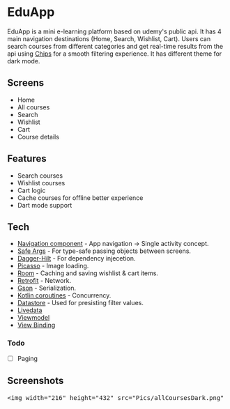 # EduApp
EduApp is a mini e-learning platform based on udemy's public api.
It has 4 main navigation destinations (Home, Search, Wishlist, Cart).
Users can search courses from different categories and get real-time results from the api using 
[Chips](https://material.io/components/chips/android) for a smooth filtering experience.
It has different theme for dark mode.
## Screens
- Home 
- All courses
- Search
- Wishlist
- Cart
- Course details

## Features
- Search courses
- Wishlist courses
- Cart logic
- Cache courses for offline better experience
- Dart mode support

## Tech
- [Navigation component](https://developer.android.com/guide/navigation?gclid=Cj0KCQjwmouZBhDSARIsALYcouoEzVh473bVV4ZKen9DrESxlnro7zH0Ue17y8ItumGVs558UFtPZLMaArvcEALw_wcB&gclsrc=aw.ds) - App navigation -> Single activity concept.
- [Safe Args](https://developer.android.com/guide/navigation/navigation-pass-data) - For type-safe passing objects between screens.
- [Dagger-Hilt](https://developer.android.com/training/dependency-injection/hilt-android) - For dependency injecetion.
- [Picasso](https://github.com/square/picasso) - Image loading.
- [Room](https://www.google.com/aclk?sa=l&ai=DChcSEwi9grKR_Zf6AhXL29UKHXDAAQEYABAAGgJ3cw&sig=AOD64_0mj-zhfeWtng8VaNttu5jtKW8Rrg&q&adurl&ved=2ahUKEwiCmauR_Zf6AhURGewKHVeZCdgQ0Qx6BAgEEAE) - Caching and saving wishlist & cart items.
- [Retrofit](https://square.github.io/retrofit/) - Network.
- [Gson](https://github.com/square/retrofit/tree/master/retrofit-converters/gson) - Serialization.
- [Kotlin coroutines](https://developer.android.com/kotlin/coroutines) - Concurrency.
- [Datastore](https://developer.android.com/topic/libraries/architecture/datastore?gclid=Cj0KCQjwmouZBhDSARIsALYcouqqVwqHCWPrxpL_ai4jk13C_i1-T3bVXUeBsp2L8bhfWAB5bKcHedcaApyDEALw_wcB&gclsrc=aw.ds) - Used for presisting filter values.
- [Livedata](https://developer.android.com/topic/libraries/architecture/livedata)
- [Viewmodel](https://developer.android.com/topic/libraries/architecture/viewmodel?gclid=Cj0KCQjwmouZBhDSARIsALYcouowU4bI_Dxt9XRlsd4-qAblwn2Vk3jgw86XJFJdhJuraSbTxzGNgwMaAvejEALw_wcB&gclsrc=aw.ds)
- [View Binding](https://developer.android.com/topic/libraries/view-binding)

### Todo
- [ ] Paging
## Screenshots
<kbd><img width="216" height="432" src="Pics/allCoursesDark.png"</kbd>
